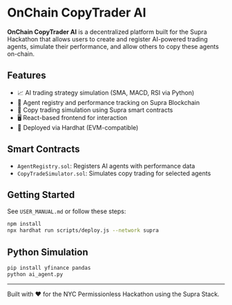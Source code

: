 # OnChain CopyTrader AI

**OnChain CopyTrader AI** is a decentralized platform built for the Supra Hackathon that allows users to create and register AI-powered trading agents, simulate their performance, and allow others to copy these agents on-chain.

## Features

- 📈 AI trading strategy simulation (SMA, MACD, RSI via Python)
- 🧠 Agent registry and performance tracking on Supra Blockchain
- 🔄 Copy trading simulation using Supra smart contracts
- 🖥️ React-based frontend for interaction
- 🔧 Deployed via Hardhat (EVM-compatible)

## Smart Contracts

- `AgentRegistry.sol`: Registers AI agents with performance data
- `CopyTradeSimulator.sol`: Simulates copy trading for selected agents

## Getting Started

See `USER_MANUAL.md` or follow these steps:

```bash
npm install
npx hardhat run scripts/deploy.js --network supra
```

## Python Simulation

```bash
pip install yfinance pandas
python ai_agent.py
```

---
Built with ❤️ for the NYC Permissionless Hackathon using the Supra Stack.
